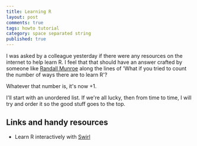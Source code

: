 ```yaml
---
title: Learning R
layout: post
comments: true
tags: howto tutorial
category: space separated string
published: true
---
```


I was asked by a colleague yesterday if there were any resources on the internet to help learn R. I feel that that should have an answer crafted by someone like [Randall Munroe](http://xkcd.com/about/) along the lines of 'What if you tried to count the number of ways there are to learn R'?

Whatever that number is, it's now +1.

I'll start with an unordered list. If we're all lucky, then from time to time, I will try and order it so the good stuff goes to the top.

## Links and handy resources

- Learn R interactively with [Swirl](http://swirlstats.com/)